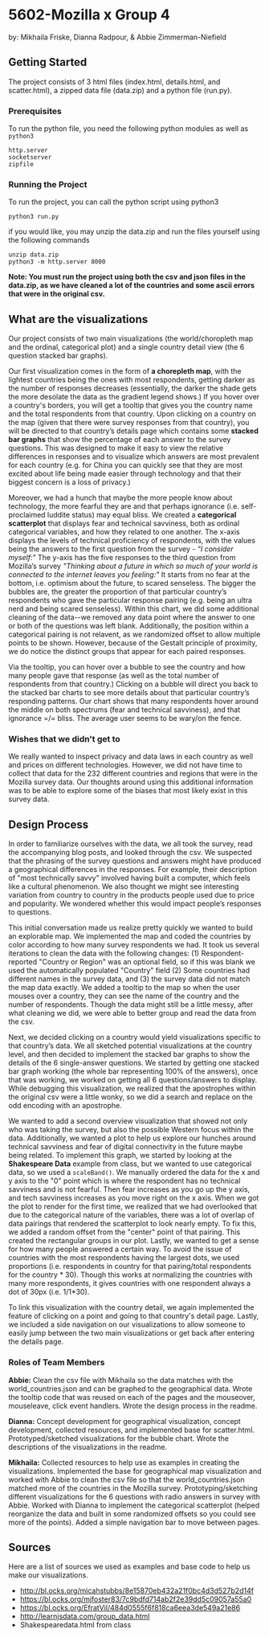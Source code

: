 # 5602-Mozilla x Group 4
by: Mikhaila Friske, Dianna Radpour, & Abbie Zimmerman-Niefield

## Getting Started
The project consists of 3 html files (index.html, details.html, and scatter.html), a zipped data file (data.zip) and a python file (run.py).

### Prerequisites
To run the python file, you need the following python modules as well as `python3`
```
http.server
socketserver
zipfile
```

### Running the Project
To run the project, you can call the python script using python3
```
python3 run.py
```
if you would like, you may unzip the data.zip and run the files yourself using the following commands

```
unzip data.zip
python3 -m http.server 8000
```
**Note: You must run the project using both the csv and json files in the data.zip, as we have cleaned a lot of the countries and some ascii errors that were in the original csv.**

## What are the visualizations
Our project consists of two main visualizations (the world/choropleth map and the ordinal, categorical plot) and a single country detail view (the 6 question stacked bar graphs).

Our first visualization comes in the form of **a chorepleth map**, with the lightest countries being the ones with most respondents, getting darker as the number of responses decreases (essentially, the darker the shade gets the more desolate the data as the gradient legend shows.) If you hover over a country's borders, you will get a tooltip that gives you the country name and the total respondents from that country. Upon clicking on a country on the map (given that there were survey responses from that country), you will be directed to that country’s details page which contains some **stacked bar graphs** that show the percentage of each answer to the survey questions. This was designed to make it easy to view the relative differences in responses and to visualize which answers are most prevalent for each country (e.g. for China you can quickly see that they are most excited about life being made easier through technology and that their biggest concern is a loss of privacy.) 

Moreover, we had a hunch that maybe the more people know about technology, the more fearful they are and that perhaps ignorance (i.e. self-proclaimed luddite status) may equal bliss. We created a **categorical scatterplot** that displays fear and technical savviness, both as ordinal categorical variables, and how they related to one another. The x-axis displays the levels of technical proficiency of respondents, with the values being the answers to the first question from the survey - *"I consider myself:"* The y-axis has the five responses to the third question from Mozilla’s survey *"Thinking about a future in which so much of your world is connected to the internet leaves you feeling:"* It starts from no fear at the bottom, i.e. optimism about the future, to scared senseless. The bigger the bubbles are, the greater the proportion of that particular country’s respondents who gave the particular response pairing (e.g. being an ultra nerd and being scared senseless). Within this chart, we did some additional cleaning of the data--we removed any data point where the answer to one or both of the questions was left blank. Additionally, the position within a categorical pairing is not relavent, as we randomized offset to allow multiple points to be shown. However, because of the Gestalt principle of proximity, we do notice the distinct groups that appear for each paired responses.

Via the tooltip, you can hover over a bubble to see the country and how many people gave that response (as well as the total number of respondents from that country.) Clicking on a bubble will direct you back to the stacked bar charts to see more details about that particular country’s responding patterns. Our chart shows that many respondents hover around the middle on both spectrums (fear and technical savviness), and that ignorance =/= bliss. The average user seems to be wary/on the fence. 

### Wishes that we didn't get to
We really wanted to inspect privacy and data laws in each country as well and prices on different technologies. However, we did not have time to collect that data for the 232 different countries and regions that were in the Mozilla survey data. Our thoughts around using this additional information was to be able to explore some of the biases that most likely exist in this survey data. 

## Design Process
In order to familiarize ourselves with the data, we all took the survey, read the accompanying blog posts, and looked through the csv. We suspected that the phrasing of the survey questions and answers might have produced a geographical differences in the responses. For example, their description of "most technically savvy" involved having built a computer, which feels like a cultural phenomenon. We also thought we might see interesting variation from country to country in the products people used due to price and popularity. We wondered whether this would impact people’s responses to questions. 

This initial conversation made us realize pretty quickly we wanted to build an explorable map. We implemented the map and coded the countries by color according to how many survey respondents we had. It took us several iterations to clean the data with the following changes: (1) Respondent-reported "Country or Region" was an optional field, so if this was blank we used the automatically populated "Country" field (2) Some countries had different names in the survey data, and (3) the survey data did not match the map data exactly. We added a tooltip to the map so when the user mouses over a country, they can see the name of the country and the number of respondents. Though the data might still be a little messy, after what cleaning we did, we were able to better group and read the data from the csv.

Next, we decided clicking on a country would yield visualizations specific to that country’s data. We all sketched potential visualizations at the country level, and then decided to implement the stacked bar graphs to show the details of the 6 single-answer questions. We started by getting one stacked bar graph working (the whole bar representing 100% of the answers), once that was working, we worked on getting all 6 questions/answers to display. While debugging this visualization, we realized that the apostrophes within the original csv were a little wonky, so we did a search and replace on the odd encoding with an apostrophe.

We wanted to add a second overview visualization that showed not only who was taking the survey, but also the possible Western focus within the data. Additionally, we wanted a plot to help us explore our hunches around technical savviness and fear of digital connectivity in the future maybe being related. To implement this graph, we started by looking at the **Shakespeare Data** example from class, but we wanted to use categorical data, so we used a `scaleBand()`. We manually ordered the data for the x and y axis to the "0" point which is where the respondent has no technical savviness and is not fearful. Then fear increases as you go up the y axis, and tech savviness increases as you move right on the x axis. When we got the plot to render for the first time, we realized that we had overlooked that due to the categorical nature of the variables, there was a lot of overlap of data pairings that rendered the scatterplot to look nearly empty. To fix this, we added a random offset from the "center" point of that pairing. This created the rectangular groups in our plot. Lastly, we wanted to get a sense for how many people answered a certain way. To avoid the issue of countries with the most respondents having the largest dots, we used proportions (i.e. respondents in country for that pairing/total respondents for the country * 30). Though this works at normalizing the countries with many more respondents, it gives countries with one respondent always a dot of 30px (i.e. 1/1*30).

To link this visualization with the country detail, we again implemented the feature of clicking on a point and going to that country's detail page. Lastly, we included a side navigation on our visualizations to allow someone to easily jump between the two main visualizations or get back after entering the details page.

### Roles of Team Members
**Abbie:** Clean the csv file with Mikhaila so the data matches with the world_countries.json and can be graphed to the geographical data. Wrote the tooltip code that was reused on each of the pages and the mouseover, mouseleave, click event handlers. Wrote the design process in the readme.

**Dianna:** Concept development for geographical visualization, concept development, collected resources, and implemented base for scatter.html. Prototyped/sketched visualizations for the bubble chart. Wrote the descriptions of the visualizations in the readme. 

**Mikhaila:** Collected resources to help use as examples in creating the visualizations. Implemented the base for geographical map visualization and worked with Abbie to clean the csv file so that the world_countries.json matched more of the countries in the Mozilla survey. Prototyping/sketching different visualizations for the 6 questions with radio answers in survey with Abbie. Worked with Dianna to implement the categorical scatterplot (helped reorganize the data and built in some randomized offsets so you could see more of the points). Added a simple navigation bar to move between pages.

## Sources
Here are a list of sources we used as examples and base code to help us make our visualizations. 

- http://bl.ocks.org/micahstubbs/8e15870eb432a21f0bc4d3d527b2d14f
- https://bl.ocks.org/mjfoster83/7c9bdfd714ab2f2e39dd5c09057a55a0
- https://bl.ocks.org/EfratVil/484d0555f6f818ca6eea3de549a21e86
- http://learnjsdata.com/group_data.html
- Shakespearedata.html from class
